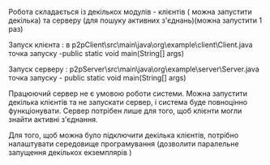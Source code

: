 Робота складається із декількох модулів - клієнтів ( можна запустити декілька) 
та серверу (для пошуку активних з'єднань)(можна запустити 1 раз)

Запуск клієнта : 
        в p2pClient\src\main\java\org\example\client\Client.java
          точка запуску -public static void main(String[] args)

Запуск серверу : 
        p2pServer\src\main\java\org\example\server\Server.java
            точка запуску - public static void main(String[] args) 

Працюючий сервер не є умовою роботи системи. Можна запустити декілька 
клієнтів та не запускати сервер, і система буде повноцінно функціонувати.
Сервер потрібен лише для того, щоб клієнти могли знайти активні з'єднання. 

Для того, щоб можна було підключити декілька клієнтів, потрібно налаштувати середовище 
програмування (дозволити паралельне запущення декількох екземплярів )
